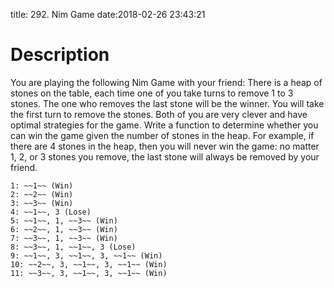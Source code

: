 title: 292. Nim Game
date:2018-02-26 23:43:21

# Description
You are playing the following Nim Game with your friend: There is a heap of stones on the table, each time one of you take turns to remove 1 to 3 stones. The one who removes the last stone will be the winner. You will take the first turn to remove the stones.
Both of you are very clever and have optimal strategies for the game. Write a function to determine whether you can win the game given the number of stones in the heap.
For example, if there are 4 stones in the heap, then you will never win the game: no matter 1, 2, or 3 stones you remove, the last stone will always be removed by your friend.

```
1: ~~1~~ (Win)
2: ~~2~~ (Win)
3: ~~3~~ (Win)
4: ~~1~~, 3 (Lose)
5: ~~1~~, 1, ~~3~~ (Win)
6: ~~2~~, 1, ~~3~~ (Win)
7: ~~3~~, 1, ~~3~~ (Win)
8: ~~3~~, 1, ~~1~~, 3 (Lose)
9: ~~1~~, 3, ~~1~~, 3, ~~1~~ (Win)
10: ~~2~~, 3, ~~1~~, 3, ~~1~~ (Win)
11: ~~3~~, 3, ~~1~~, 3, ~~1~~ (Win)
```